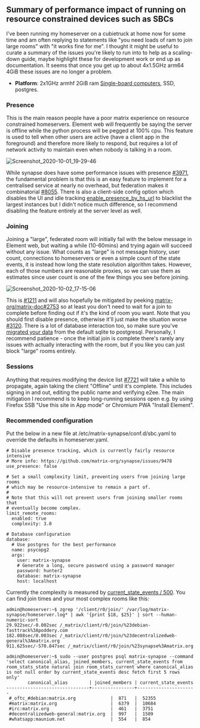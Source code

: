 ## Summary of performance impact of running on resource constrained devices such as SBCs

I've been running my homeserver on a cubietruck at home now for some time and am often replying to statements like "you need loads of ram to join large rooms" with "it works fine for me". I thought it might be useful to curate a summary of the issues you're likely to run into to help as a scaling-down guide, maybe highlight these for development work or end up as documentation. It seems that once you get up to about 4x1.5GHz arm64 4GiB these issues are no longer a problem.

- **Platform**: 2x1GHz armhf 2GiB ram [Single-board computers](https://wiki.debian.org/CheapServerBoxHardware), SSD, postgres.

### Presence

This is the main reason people have a poor matrix experience on resource constrained homeservers. Element web will frequently be saying the server is offline while the python process will be pegged at 100% cpu. This feature is used to tell when other users are active (have a client app in the foreground) and therefore more likely to respond, but requires a lot of network activity to maintain even when nobody is talking in a room.

![Screenshot_2020-10-01_19-29-46](https://user-images.githubusercontent.com/71895/94848963-a47a3580-041c-11eb-8b6e-acb772b4259e.png)

While synapse does have some performance issues with presence [#3971](https://github.com/matrix-org/synapse/issues/3971), the fundamental problem is that this is an easy feature to implement for a centralised service at nearly no overhead, but federation makes it combinatorial [#8055](https://github.com/matrix-org/synapse/issues/8055). There is also a client-side config option which disables the UI and idle tracking [enable_presence_by_hs_url] to blacklist the largest instances but I didn't notice much difference, so I recommend disabling the feature entirely at the server level as well.

[enable_presence_by_hs_url]: https://github.com/element-hq/element-web/blob/v1.7.8/config.sample.json#L45

### Joining

Joining a "large", federated room will initially fail with the below message in Element web, but waiting a while (10-60mins) and trying again will succeed without any issue. What counts as "large" is not message history, user count, connections to homeservers or even a simple count of the state events, it is instead how long the state resolution algorithm takes. However, each of those numbers are reasonable proxies, so we can use them as estimates since user count is one of the few things you see before joining.

![Screenshot_2020-10-02_17-15-06](https://user-images.githubusercontent.com/71895/94945781-18771500-04d3-11eb-8419-83c2da73a341.png)

This is [#1211](https://github.com/matrix-org/synapse/issues/1211) and will also hopefully be mitigated by peeking [matrix-org/matrix-doc#2753](https://github.com/matrix-org/matrix-doc/pull/2753) so at least you don't need to wait for a join to complete before finding out if it's the kind of room you want. Note that you should first disable presence, otherwise it'll just make the situation worse [#3120](https://github.com/matrix-org/synapse/issues/3120). There is a lot of database interaction too, so make sure you've [migrated your data](Synapse%20Docs%20-%20EN/postgres.md) from the default sqlite to postgresql. Personally, I recommend patience - once the initial join is complete there's rarely any issues with actually interacting with the room, but if you like you can just block "large" rooms entirely.

### Sessions

Anything that requires modifying the device list [#7721](https://github.com/matrix-org/synapse/issues/7721) will take a while to propagate, again taking the client "Offline" until it's complete. This includes signing in and out, editing the public name and verifying e2ee. The main mitigation I recommend is to keep long-running sessions open e.g. by using Firefox SSB "Use this site in App mode" or Chromium PWA "Install Element".

### Recommended configuration

Put the below in a new file at /etc/matrix-synapse/conf.d/sbc.yaml to override the defaults in homeserver.yaml.

```
# Disable presence tracking, which is currently fairly resource intensive
# More info: https://github.com/matrix-org/synapse/issues/9478
use_presence: false

# Set a small complexity limit, preventing users from joining large rooms
# which may be resource-intensive to remain a part of.
#
# Note that this will not prevent users from joining smaller rooms that
# eventually become complex.
limit_remote_rooms:
  enabled: true
  complexity: 3.0

# Database configuration
database:
  # Use postgres for the best performance
  name: psycopg2
  args:
    user: matrix-synapse
    # Generate a long, secure password using a password manager
    password: hunter2
    database: matrix-synapse
    host: localhost
```

Currently the complexity is measured by [current_state_events / 500](https://github.com/matrix-org/synapse/blob/v1.20.1/synapse/storage/databases/main/events_worker.py#L986). You can find join times and your most complex rooms like this:

```
admin@homeserver:~$ zgrep '/client/r0/join/' /var/log/matrix-synapse/homeserver.log* | awk '{print $18, $25}' | sort --human-numeric-sort
29.922sec/-0.002sec /_matrix/client/r0/join/%23debian-fasttrack%3Apoddery.com
182.088sec/0.003sec /_matrix/client/r0/join/%23decentralizedweb-general%3Amatrix.org
911.625sec/-570.847sec /_matrix/client/r0/join/%23synapse%3Amatrix.org

admin@homeserver:~$ sudo --user postgres psql matrix-synapse --command 'select canonical_alias, joined_members, current_state_events from room_stats_state natural join room_stats_current where canonical_alias is not null order by current_state_events desc fetch first 5 rows only'
        canonical_alias        | joined_members | current_state_events 
-------------------------------+----------------+----------------------
 #_oftc_#debian:matrix.org             |  871   |  52355
 #matrix:matrix.org                    |  6379  |  10684
 #irc:matrix.org                       |  461   |  3751
 #decentralizedweb-general:matrix.org  |  997   |  1509
 #whatsapp:maunium.net                 |  554   |  854
```